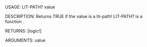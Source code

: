 USAGE:
     LIT-PATH? value 

DESCRIPTION:
     Returns TRUE if the value is a lit-path!
     LIT-PATH? is a function .

RETURNS: [logic!]

ARGUMENTS:
    value
